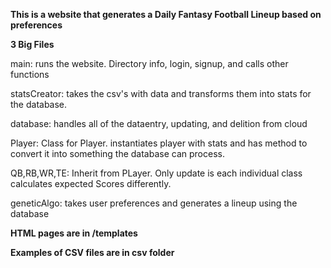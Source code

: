 <b>This is a website that generates a Daily Fantasy Football Lineup based on preferences</b>

<b>3 Big Files</b>

main: runs the website. Directory info, login, signup, and calls other functions
<p>
statsCreator: takes the csv's with data and transforms them into stats for the database.
</p>
<p>
database: handles all of the dataentry, updating, and delition from cloud
</p>
<p>
Player: Class for Player. instantiates player with stats and has method to convert it into something the database can process.
</p>
<p>
QB,RB,WR,TE: Inherit from PLayer. Only update is each individual class calculates expected Scores differently.
</p>
<p>
geneticAlgo: takes user preferences and generates a lineup using the database
</p>
<p>
<b>HTML pages are in /templates</b>

<b>Examples of CSV files are in csv folder</b>
</p>
